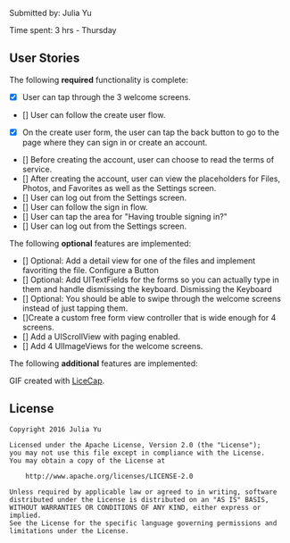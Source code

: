 Submitted by: Julia Yu


Time spent:
3 hrs - Thursday

## User Stories

The following **required** functionality is complete:

* [x] User can tap through the 3 welcome screens.
* [] User can follow the create user flow.
* [x] On the create user form, the user can tap the back button to go to the page where they can sign in or create an account.
* [] Before creating the account, user can choose to read the terms of service.
* [] After creating the account, user can view the placeholders for Files, Photos, and Favorites as well as the Settings screen.
* [] User can log out from the Settings screen.
* [] User can follow the sign in flow.
* [] User can tap the area for "Having trouble signing in?"
* [] User can log out from the Settings screen.

The following **optional** features are implemented:

* [] Optional: Add a detail view for one of the files and implement favoriting the file. Configure a Button
* [] Optional: Add UITextFields for the forms so you can actually type in them and handle dismissing the keyboard. Dismissing the Keyboard
* [] Optional: You should be able to swipe through the welcome screens instead of just tapping them.
* []Create a custom free form view controller that is wide enough for 4 screens.
* [] Add a UIScrollView with paging enabled.
* [] Add 4 UIImageViews for the welcome screens.

The following **additional** features are implemented:



GIF created with [LiceCap](http://www.cockos.com/licecap/).


## License

    Copyright 2016 Julia Yu

    Licensed under the Apache License, Version 2.0 (the "License");
    you may not use this file except in compliance with the License.
    You may obtain a copy of the License at

        http://www.apache.org/licenses/LICENSE-2.0

    Unless required by applicable law or agreed to in writing, software
    distributed under the License is distributed on an "AS IS" BASIS,
    WITHOUT WARRANTIES OR CONDITIONS OF ANY KIND, either express or implied.
    See the License for the specific language governing permissions and
    limitations under the License.
